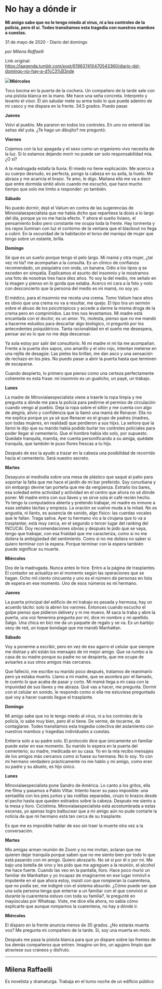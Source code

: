 # No hay a dónde ir

**Mi amigo sabe que no le tengo miedo al virus, ni a los controles de la policía, pero él sí. Todes transitamos esta tragedia con nuestros mambos a cuestas.**

31 de mayo de 2020 - Diario del domingo

_por Milena Raffaelli_

Link original: https://laagenda.tumblr.com/post/619637410470543360/diario-del-domingo-no-hay-a-d%C3%B3nde

![](https://64.media.tumblr.com/839683fd6b762fe13b5cf8ca9923dfc8/f2c88d584f637a8d-d3/s500x750/b4c4f802b396605732c76719701902fbaef0eea2.jpg)**Miércoles**

Toco bocina en la
puerta de la cochera. Un compañero de la tarde sale con una pistola blanca en
la mano. Me hace una seña concreta. Interpreto y levanto el visor. Él sin
saludar mete su arma todo lo que puede adentro de mi casco y me dispara en la
frente. 34.5 grados. Puedo pasar.  

**Jueves**

Volví al pueblo. Me
pararon en todos los controles. En uno no entendí las señas del yuta. ¿Te hago
un dibujito? me preguntó. 

**Viernes**

Cojemos con la luz
apagada y el sexo como un organismo vivo necesita de la luz. Si lo estamos
dejando morir no puede ser solo responsabilidad mía. ¿O sí?

A la madrugada estalla
la lluvia. El miedo no tiene explicación. Me acerco a su cuerpo desnudo, es
perfecta, pongo la cabeza en su axila, la huelo. Me abraza y me acaricia el
brazo. Te amo, le digo. Mañana ella me va a decir que entre dormida sintió
alivio cuando me escuchó, que hace mucho tiempo que solo me limito a responder:
yo también. 

**Sábado**

No puedo dormir,
dejé el Valium en contra de las sugerencias de Minovialaespecialista que me
había dicho que repartiese la dosis a lo largo del día, porque ya no me hacía
efecto. Y ahora el sueño liviano, el pensamiento bobo pero constante me ocupa
toda la frente. Hay tormenta y los rayos iluminan con luz el contorno de la
ventana que el blackout no llega a cubrir. En la oscuridad de la habitación el
torso del maniquí de mujer que tengo sobre un estante, brilla. 

**Domingo**

Sé que es un sueño
porque tengo el pelo largo. Mi mamá y otra mujer, ¿tal vez mi tía? me acompañan
a la consulta. Es un clínico de confianza recomendado, un psiquiatra con onda,
un banana. Odio a los tipos q se exceden en simpatía. Explicamos el asunto del
insomnio y le mostramos una foto de nosotras tres hace diez años. Yo soy la del
medio, me señalo en la imagen y pienso en lo gorda que estaba. Acerco mi cara a
la foto y noto con desconcierto que la persona del medio es mi mamá, no soy yo.


El médico, para el
insomnio me receta una crema. Tomo Valium hace años es obvio que una crema no
va a resultar, me quejo. El tipo tira un sermón sobre el abuso de los
psicotrópicos y accede a darme la misma droga de la crema pero en comprimidos.    Las tres nos levantamos. Mi madre está
encantada con el doctor, es un amor. Yo, molesta, pienso que no me mandó a
hacerme estudios para descartar algo biológico, ni preguntó por los
antecedentes psiquiátricos. Tanta racionalidad en el sueño me desespera, pensar
así es lo que no me deja descansar. 

Ya sola estoy por
salir del consultorio. Ni mi madre ni mi tía me acompañan. Frente a la puerta dos
sapos, uno amarillo y el otro rojo, intentan meterse  en una rejilla de desagüe. Las pieles les
brillan, me dan asco y una sensación de rechazo en los pies. No puedo pasar a
abrir la puerta hasta que terminen de escaparse. 

Cuando despierto,
lo primero que pienso como una certeza perfectamente coherente es esta frase:
mi insomnio es un gualicho, un payé, un trabajo.

**Lunes**

La madre de
Minovialaespecialista viene a traerle la
ropa limpia y me pregunta a dónde me para la policía para pedirme el permiso de
circulación cuando vengo al pueblo. Deja la ropa sobre el sillón y me cuenta
con algo de alegría, alivio y confidencia que la llamó una mamá de Renacer. Ella
no me explica porque yo ya sé que Renacer es el grupo de padres (madres, son
todas mujeres, en realidad) que perdieron a sus hijxs. La señora que la llamó
le dijo que su marido había podido burlar los controles policiales para poder
llegar al cementerio. Que el hombre había ido solo, por supuesto. Quédate
tranquila, mamita, me cuenta personificando a su amiga, quédate tranquila, que
también le puso flores frescas a tu hijo. 

Después de eso la
ayudo a trazar en la cabeza una posibilidad de recorrido hacia el cementerio.
Será nuestro secreto.

**Martes**

Desayuno al mediodía sobre una mesa de plástico que saqué al patio para soportar la falta que me
hace el jardín de mi bar preferido. Soy conurbana y sin embargo devine tan
porteña que me da vergüenza. Extraño los bares, esa soledad entre actividad y
actividad en el centro que ahora no sé dónde poner. Mi madre entra con sus llaves
y se sirve sola el café recién hecho. Yo tengo la computadora abierta y
pretendo trabajar, mi madre es inmune a esas señales tácitas y empieza. La
oración se vuelve muda a la mitad. No es angustia, ni llanto, es ausencia de
sonido, algo físico: las cuerdas vocales que le fallan. Traga saliva. Ayer tu
hermano vio a la cirujana que lo va a trasplantar, está muy cerca, en el
segundo o tercer lugar del ranking del INCUCAI. Doy recomendaciones obvias y después
le pido que se vaya, tengo que trabajar, con esa frialdad que me caracteriza,
como si no me doliera la ambigüedad del sentimiento. Como si no me doliera no
saber si quiero terminar con la espera. Porque terminar con la espera también
puede significar su muerte. 

**Miércoles** 

Dos de la madrugada.
Nunca antes lo hice. Entro a la página de trasplantes. El contador se actualiza
en el momento según las operaciones que se hagan. Ocho mil ciento cincuenta y uno
es el número de personas en lista de espera en ese momento. Uno de esos números
es mi hermano.

**Jueves**

La puerta principal
del edificio de mi trabajo es pesada y hermosa, hay un acuerdo tácito: solo la
abren los varones. Entonces cuando escucho el golpe pienso que pidieron
delivery y ni me muevo. M saca la traba y abre la puerta, una voz femenina
pregunta por mí, dice mi nombre y mi apellido. Salgo. Una chica en bici me da
un paquete de regalo y se va. Es un barbijo sexy de red, un toque bondage que
me mandó Manhattan. 

**Sábado**

Voy a ponerme a
escribir, pero en vez de eso agarro el celular que siempre me distrae y ahí
están los mensajes de mi mejor amigo. Que va rumbo a la casa de su madre porque
su padre no se despierta, que me ocupe de avisarles a sus otros amigos más
cercanos. 

Que falleció, me
escribe su marido poco después, tratamos de reanimarlo pero ya estaba muerto.
Llamo a mi madre, que se asombra por el llamado, le cuento lo que acaba de
pasar y corto. Mi mamá llega a mi casa con la impunidad de sus llaves y me abraza.
Qué vas a hacer, me pregunta. Dormir con el celular en sonido, le respondo como
si ella me estuviese preguntado qué voy a hacer cuando llegue el trasplante.

**Domingo**

Mi amigo sabe que
no le tengo miedo al virus, ni a los controles de la policía, lo sabe muy bien,
pero él sí tiene. De verme, de tocarme, de contagiarse. Todes transitamos esta
tragedia colectiva del aislamiento con nuestros mambos y tragedias individuales
a cuestas. 

Entierra solo a su
padre solo. El protocolo dice que únicamente un familiar puede estar en ese
momento. Su marido lo espera en la puerta del cementerio; su madre, medicada en
su casa. Yo en la mía recibo mensajes de los amigos más cercanos como si fuese
su hermana. No lo soy. Yo con mi hermano verdadero prácticamente no me hablo y
mi amigo, como eran su padre y su abuelo, es hijo único.

**Lunes**

Minovialaespecialista
pone Sandro de América. Lo canto a los gritos, ella me filma y pasamos a Pablo
Vittar. Intento hacer su paso imposible: una sentadilla con los pies juntos y
las rodillas separadas, cruzo lo brazos desde el pecho hasta que queden
estirados sobre la cabeza. Después me siento a la mesa y lloro. Ciclotimia.
Minovialaespecialista está acostumbrada a estas escenas, yo apenas logro
balbucear que a mi amigo aún no pude contarle la noticia de que mi hermano está
tan cerca de su trasplante. 

Es que me es
imposible hablar de eso sin traer la muerte otra vez a la conversación.

**Martes** 

Mis amigas arman
reunión de Zoom y no me invitan, aclaran que me quieren dejar tranquila porque
saben que no me siento bien por todo lo que está pasando con mi amigo. Quiero
abrazarlo. No sé si por él o por mí. Me bajo una botella de vino y les pido que
me agreguen a la reunión, el alcohol me hace fuerte. Cuando las veo en la
pantalla, lloro. Hace poco murió un familiar de Manhattan y yo incapaz de
imaginarme en ese lugar inmóvil e impotente en el que ahora estoy, insistí con
que rompieran la cuarentena, que no podía ser, me indigné con el sistema
absurdo. ¿Cómo puede ser que una sola persona tenga que enterrar a un familiar
con el que convivió si durante la cuarentena estuvo con toda su familia?, le
pregunté en mayúsculas por Whatsap. Viste, me dice ella ahora, no sabía cómo
explicarte que aunque rompamos la cuarentena, no hay a dónde ir.

**Miércoles**

El disparo en la
frente anuncia menos de 35 grados. ¿No estarás muerta vos? Me pregunta mi
compañero de la tarde. Sí, soy una muerta en moto.

Después me pasa la
pistola blanca para que yo dispare sobre las frentes de los demás compañeros
que entren. Imagino un tiro, un agujero limpio que atraviese sus cráneos y
disfruto. 



---

 Milena Raffaelli
-----------------

 Es novelista y dramaturga. Trabaja en el turno noche de un edificio público

